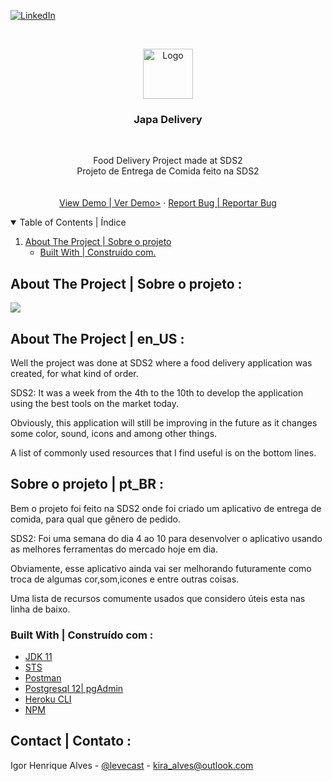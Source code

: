 [![LinkedIn][linkedin-shield]][linkedin-url]



<!-- PROJECT LOGO -->
<br />
<p align="center">
  <a href="https://github.com/ptmgkira">
    <img src="https://cdn.discordapp.com/attachments/793591386586742814/797297925704908810/logoReadme.png" alt="Logo" width="80" height="80">
  </a>

  <h3 align="center">Japa Delivery</h3> <br />


  <p align="center">
    Food Delivery Project made at SDS2 <br /> Projeto de Entrega de Comida feito na SDS2
    <br />
    <a href=""><strong></strong></a>
    <br />
    <br />
    <a href="https://japa-delivery.netlify.app">View Demo | Ver Demo></a>
    ·
    <a href="https://github.com/ptmgkira">Report Bug | Reportar Bug</a>
  </p>
</p>



<!-- TABLE OF CONTENTS -->
<details open="open">
  <summary>Table of Contents | Índice</summary>
  <ol>
    <li>
      <a href="#about-the-project">About The Project | Sobre o projeto</a>
      <ul>
        <li><a href="#built-with">Built With | Construído com.</a></li>
      </ul>
    </li>
  </ol>
</details>



<!-- ABOUT THE PROJECT -->
## About The Project | Sobre o projeto :

  <a href="https://github.com/ptmgkira">
    <img src="https://cdn.discordapp.com/attachments/793591386586742814/797592570280149002/unknown.png">
  </a>

 <!-- ABOUT THE PROJECT -->
## About The Project | en_US :
  </a>
Well the project was done at SDS2 where a food delivery application was created, for what kind of order.

SDS2:
It was a week from the 4th to the 10th to develop the application using the best tools on the market today.

Obviously, this application will still be improving in the future as it changes some color, sound, icons and among other things.

A list of commonly used resources that I find useful is on the bottom lines.

 <!-- ABOUT THE PROJECT -->
## Sobre o projeto | pt_BR :
  </a>
Bem o projeto foi feito na SDS2 onde foi criado um aplicativo de entrega de comida, para qual que gênero de pedido.

SDS2:
Foi uma semana do dia 4 ao 10 para desenvolver o aplicativo usando as melhores ferramentas do mercado hoje em dia.

Obviamente, esse aplicativo ainda vai ser melhorando futuramente como troca de algumas cor,som,icones e entre outras coisas.

Uma lista de recursos comumente usados que considero úteis esta nas linha de baixo.


### Built With | Construído com :
* [JDK 11](https://www.oracle.com/br/java/technologies/javase-jdk11-downloads.html)
* [STS](https://spring.io/tools)
* [Postman](https://www.postman.com)
* [Postgresql 12| pgAdmin](https://www.pgadmin.org)
* [Heroku CLI](https://devcenter.heroku.com) 
* [NPM](https://nodejs.org/en/download/)




<!-- CONTACT -->
## Contact | Contato :

Igor Henrique Alves - [@levecast](https://twitter.com/levecast) - kira_alves@outlook.com


<!-- MARKDOWN LINKS & IMAGES -->
<!-- https://www.markdownguide.org/basic-syntax/#reference-style-links -->
[linkedin-shield]: https://img.shields.io/badge/-LinkedIn-black.svg?style=for-the-badge&logo=linkedin&colorB=555
[linkedin-url]: https://www.linkedin.com/in/igor-henrique-alves-755847203/
[product-screenshot]: images/screenshot.png
